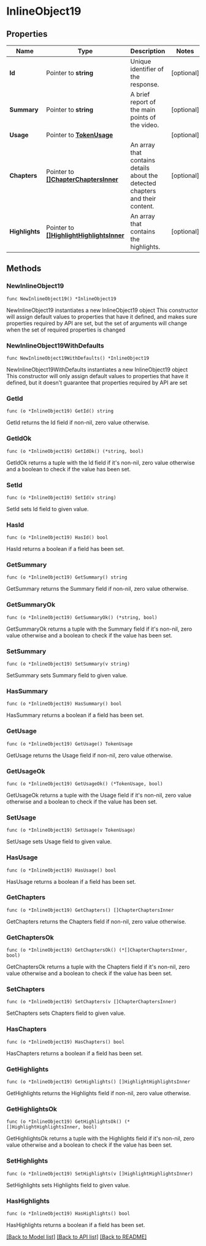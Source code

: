 # InlineObject19

## Properties

Name | Type | Description | Notes
------------ | ------------- | ------------- | -------------
**Id** | Pointer to **string** | Unique identifier of the response.  | [optional] 
**Summary** | Pointer to **string** | A brief report of the main points of the video.  | [optional] 
**Usage** | Pointer to [**TokenUsage**](TokenUsage.md) |  | [optional] 
**Chapters** | Pointer to [**[]ChapterChaptersInner**](ChapterChaptersInner.md) | An array that contains details about the detected chapters and their content.  | [optional] 
**Highlights** | Pointer to [**[]HighlightHighlightsInner**](HighlightHighlightsInner.md) | An array that contains the highlights.  | [optional] 

## Methods

### NewInlineObject19

`func NewInlineObject19() *InlineObject19`

NewInlineObject19 instantiates a new InlineObject19 object
This constructor will assign default values to properties that have it defined,
and makes sure properties required by API are set, but the set of arguments
will change when the set of required properties is changed

### NewInlineObject19WithDefaults

`func NewInlineObject19WithDefaults() *InlineObject19`

NewInlineObject19WithDefaults instantiates a new InlineObject19 object
This constructor will only assign default values to properties that have it defined,
but it doesn't guarantee that properties required by API are set

### GetId

`func (o *InlineObject19) GetId() string`

GetId returns the Id field if non-nil, zero value otherwise.

### GetIdOk

`func (o *InlineObject19) GetIdOk() (*string, bool)`

GetIdOk returns a tuple with the Id field if it's non-nil, zero value otherwise
and a boolean to check if the value has been set.

### SetId

`func (o *InlineObject19) SetId(v string)`

SetId sets Id field to given value.

### HasId

`func (o *InlineObject19) HasId() bool`

HasId returns a boolean if a field has been set.

### GetSummary

`func (o *InlineObject19) GetSummary() string`

GetSummary returns the Summary field if non-nil, zero value otherwise.

### GetSummaryOk

`func (o *InlineObject19) GetSummaryOk() (*string, bool)`

GetSummaryOk returns a tuple with the Summary field if it's non-nil, zero value otherwise
and a boolean to check if the value has been set.

### SetSummary

`func (o *InlineObject19) SetSummary(v string)`

SetSummary sets Summary field to given value.

### HasSummary

`func (o *InlineObject19) HasSummary() bool`

HasSummary returns a boolean if a field has been set.

### GetUsage

`func (o *InlineObject19) GetUsage() TokenUsage`

GetUsage returns the Usage field if non-nil, zero value otherwise.

### GetUsageOk

`func (o *InlineObject19) GetUsageOk() (*TokenUsage, bool)`

GetUsageOk returns a tuple with the Usage field if it's non-nil, zero value otherwise
and a boolean to check if the value has been set.

### SetUsage

`func (o *InlineObject19) SetUsage(v TokenUsage)`

SetUsage sets Usage field to given value.

### HasUsage

`func (o *InlineObject19) HasUsage() bool`

HasUsage returns a boolean if a field has been set.

### GetChapters

`func (o *InlineObject19) GetChapters() []ChapterChaptersInner`

GetChapters returns the Chapters field if non-nil, zero value otherwise.

### GetChaptersOk

`func (o *InlineObject19) GetChaptersOk() (*[]ChapterChaptersInner, bool)`

GetChaptersOk returns a tuple with the Chapters field if it's non-nil, zero value otherwise
and a boolean to check if the value has been set.

### SetChapters

`func (o *InlineObject19) SetChapters(v []ChapterChaptersInner)`

SetChapters sets Chapters field to given value.

### HasChapters

`func (o *InlineObject19) HasChapters() bool`

HasChapters returns a boolean if a field has been set.

### GetHighlights

`func (o *InlineObject19) GetHighlights() []HighlightHighlightsInner`

GetHighlights returns the Highlights field if non-nil, zero value otherwise.

### GetHighlightsOk

`func (o *InlineObject19) GetHighlightsOk() (*[]HighlightHighlightsInner, bool)`

GetHighlightsOk returns a tuple with the Highlights field if it's non-nil, zero value otherwise
and a boolean to check if the value has been set.

### SetHighlights

`func (o *InlineObject19) SetHighlights(v []HighlightHighlightsInner)`

SetHighlights sets Highlights field to given value.

### HasHighlights

`func (o *InlineObject19) HasHighlights() bool`

HasHighlights returns a boolean if a field has been set.


[[Back to Model list]](../README.md#documentation-for-models) [[Back to API list]](../README.md#documentation-for-api-endpoints) [[Back to README]](../README.md)


